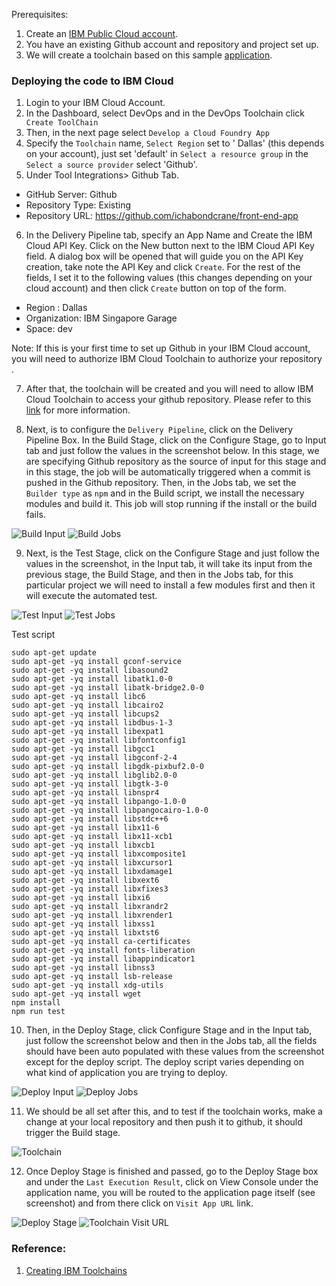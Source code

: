 Prerequisites:

1. Create an [IBM Public Cloud account](https://cloud.ibm.com/registration).
2. You have an existing Github account and repository and project set up.
3. We will create a toolchain based on this sample [application](https://github.com/elizabethlumban/front-end-app).


### Deploying the code to IBM Cloud

1. Login to your IBM Cloud Account.
2. In the Dashboard, select DevOps and in the DevOps Toolchain click  ``` Create ToolChain```
3. Then, in the next page select ``` Develop a Cloud Foundry App ```
4. Specify the ``` Toolchain ``` name,  ``` Select Region ``` set to  ' Dallas' (this depends on your account), just set 'default' in ``` Select a resource group ``` in the   ``` Select a source provider ``` select 'Github'.
5. Under Tool Integrations> Github Tab.  

* GitHub Server: Github
* Repository Type: Existing
* Repository URL: https://github.com/ichabondcrane/front-end-app

6. In the Delivery Pipeline tab, specify an App Name and Create the IBM Cloud API Key. Click on the New button next to the
IBM Cloud API Key field. A dialog box will be opened that will guide you on the API Key creation, take note the API Key and click
``` Create ```.  For the rest of the fields, I set it to the following values (this changes depending on your cloud account)
and then click ``` Create ``` button on top of the form.

* Region : Dallas
* Organization: IBM Singapore Garage
* Space: dev

Note: If this is your first time to set up Github in your IBM Cloud account, you will need to authorize IBM Cloud Toolchain to authorize your repository .

7. After that, the toolchain will be created and you will need to allow IBM Cloud Toolchain to access your github repository. Please refer to this  [link](https://console.bluemix.net/docs/services/ContinuousDelivery/ts_index.html#ts_cd) for more information.

8. Next, is to configure the ``` Delivery Pipeline ```, click on the Delivery Pipeline Box. In the Build Stage, click on the Configure Stage, go to Input tab and just follow the values in the screenshot below. In this stage, we are specifying Github repository 
as the source of input for this stage and in this stage, the job will be automatically triggered when  a commit is pushed in the Github repository. Then, in the Jobs tab, we set the ``` Builder type ``` as ``` npm ``` and in the Build script, we install the necessary modules and build it. This job will stop running if the install or the build fails.

![Build Input](https://raw.github.com/elizabethlumban/checklist/master/03%20-%20Dev_Ops/buildinput.png?raw=true "Build Input")
![Build Jobs](https://raw.github.com/elizabethlumban/checklist/master/03%20-%20Dev_Ops/buildjobs.png?raw=true "Build Jobs")

9. Next, is the Test Stage, click on the Configure Stage and just follow the values in the screenshot, in the Input tab, it will take its input from the previous stage, the Build Stage, and then in the Jobs tab, for this particular project we will need to install a few modules first and then it will execute the automated test.

![Test Input](https://raw.github.com/elizabethlumban/checklist/master/03%20-%20Dev_Ops/testinput.png?raw=true "Test Input")
![Test Jobs](https://raw.github.com/elizabethlumban/checklist/master/03%20-%20Dev_Ops/testjobs.png?raw=true "Test Jobs")

Test script
```
sudo apt-get update
sudo apt-get -yq install gconf-service
sudo apt-get -yq install libasound2
sudo apt-get -yq install libatk1.0-0
sudo apt-get -yq install libatk-bridge2.0-0
sudo apt-get -yq install libc6
sudo apt-get -yq install libcairo2
sudo apt-get -yq install libcups2
sudo apt-get -yq install libdbus-1-3
sudo apt-get -yq install libexpat1
sudo apt-get -yq install libfontconfig1
sudo apt-get -yq install libgcc1
sudo apt-get -yq install libgconf-2-4
sudo apt-get -yq install libgdk-pixbuf2.0-0
sudo apt-get -yq install libglib2.0-0
sudo apt-get -yq install libgtk-3-0
sudo apt-get -yq install libnspr4
sudo apt-get -yq install libpango-1.0-0
sudo apt-get -yq install libpangocairo-1.0-0
sudo apt-get -yq install libstdc++6
sudo apt-get -yq install libx11-6
sudo apt-get -yq install libx11-xcb1
sudo apt-get -yq install libxcb1
sudo apt-get -yq install libxcomposite1
sudo apt-get -yq install libxcursor1
sudo apt-get -yq install libxdamage1
sudo apt-get -yq install libxext6
sudo apt-get -yq install libxfixes3
sudo apt-get -yq install libxi6
sudo apt-get -yq install libxrandr2
sudo apt-get -yq install libxrender1
sudo apt-get -yq install libxss1
sudo apt-get -yq install libxtst6
sudo apt-get -yq install ca-certificates
sudo apt-get -yq install fonts-liberation
sudo apt-get -yq install libappindicator1
sudo apt-get -yq install libnss3
sudo apt-get -yq install lsb-release
sudo apt-get -yq install xdg-utils
sudo apt-get -yq install wget
npm install 
npm run test
```

10. Then, in the Deploy Stage, click Configure Stage and in the Input tab, just follow the screenshot below and then in the Jobs tab, all the fields should have been auto populated with these values from the screenshot except for the deploy script. The deploy script varies depending on what kind of application you are trying to deploy.

![Deploy Input](https://raw.github.com/elizabethlumban/checklist/master/03%20-%20Dev_Ops/deployinput.png?raw=true "Deploy Input")
![Deploy Jobs](https://raw.github.com/elizabethlumban/checklist/master/03%20-%20Dev_Ops/deployjobs.png?raw=true "Deploy Jobs")

11. We should be all set after this, and to test if the toolchain works, make a change at your local repository and then push it to github, it should trigger the Build stage.

![Toolchain](https://raw.github.com/elizabethlumban/checklist/master/03%20-%20Dev_Ops/toolchain.png?raw=true "Toolchain")

12. Once Deploy Stage is finished and passed, go to the Deploy Stage box and under the ``` Last Execution Result ```, click on View Console under the application name, you will be routed to the application page itself (see screenshot) and from there click
on ``` Visit App URL ``` link. 

![Deploy Stage](https://raw.github.com/elizabethlumban/checklist/master/03%20-%20Dev_Ops/deploystage.png?raw=true "Deploy Stage")
![Toolchain Visit URL](https://raw.github.com/elizabethlumban/checklist/master/03%20-%20Dev_Ops/visiturl.png?raw=true "Visit URL")




###  Reference:
1. [Creating IBM Toolchains](https://cloud.ibm.com/docs/services/ContinuousDelivery?topic=ContinuousDelivery-toolchains_getting_started#toolchains_getting_started)
